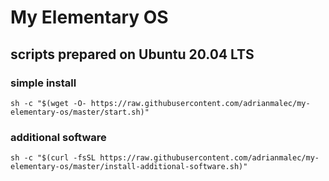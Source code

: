 # My Elementary OS

## scripts prepared on Ubuntu 20.04 LTS

### simple install

```sh -c "$(wget -O- https://raw.githubusercontent.com/adrianmalec/my-elementary-os/master/start.sh)"```

### additional software

```sh -c "$(curl -fsSL https://raw.githubusercontent.com/adrianmalec/my-elementary-os/master/install-additional-software.sh)"```
